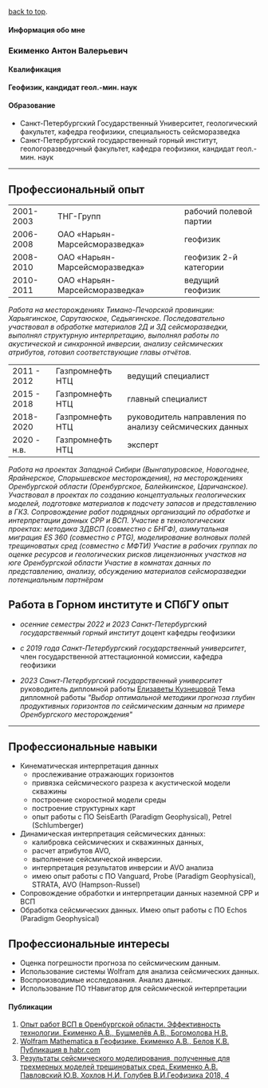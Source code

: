 
[back to top](./index.html).
#### Информация обо мне
### Екименко Антон Валерьевич 

#### Квалификация	
**Геофизик, кандидат геол.-мин. наук**

 
#### Образование	
* Санкт-Петербургский Государственный Университет, геологический факультет, кафедра геофизики, специальность сейсморазведка
* Санкт-Петербургский государственный горный институт, геологоразведочный факультет, кафедра геофизики, кандидат геол.-мин. наук

* * *

## Профессиональный опыт

|  |  | |
| ------ | ----------- | ---- |
| 2001-2003   | ТНГ-Групп | рабочий полевой партии  |
| 2006-2008 | ОАО «Нарьян-Марсейсморазведка» |геофизик|
| 2008-2010    | ОАО «Нарьян-Марсейсморазведка» |геофизик 2-й категории|
| 2010-2011    | ОАО «Нарьян-Марсейсморазведка» |ведущий геофизик|



_Работа на месторождениях Тимано-Печорской провинции: Харьягинское, Сарутаюское, Седьягинское. Последовательно участвовал в обработке материалов 2Д и 3Д сейсморазведки, выполнял структурную интерпретацию, выполнял работы по акустической и синхронной инверсии, анализу сейсмических атрибутов, готовил соответствующие главы отчётов._



|   |   |   |
| ------ | ----------- | ---- |
|2011 - 2012| Газпромнефть НТЦ| ведущий специалист| 
|2015 - 2018| Газпромнефть НТЦ| главный специалист|
|2018-2020| Газпромнефть НТЦ| руководитель направления по анализу сейсмических данных| 
|2020 - н.в. |Газпромнефть НТЦ| эксперт|

_Работа на проектах Западной Сибири (Вынгапуровское, Новогоднее, Ярайнерское, Спорышевское месторождения), на месторождениях Оренбургской области (Оренбургское, Балейкинское, Царичанское).
Участвовал в проектах по созданию концептуальных геологических моделей, подготовке материалов к подсчету запасов и представлению в ГКЗ. Сопровождение работ подрядных организаций по обработке и интерпретации данных СРР и ВСП.
Участие в технологических проектах: методика 3ДВСП (совместно с БНГФ), азимутальная миграция ES 360 (совместно с PTG), моделирование волновых полей трещиноватых сред (совместно с МФТИ)
Участие в рабочих группах по оценке ресурсов и геологических рисков лицензионных участков на юге Оренбургской области
Участие в комнатах данных по представлению, анализу, обсуждению материалов сейсморазведки потенциальным партнёрам_


## Работа в Горном институте и СПбГУ опыт
* _осенние семестры 2022 и 2023_ *Санкт-Петербургский государственный горный институт* доцент кафедры геофизики

* _с 2019 года_ *Санкт-Петербургский государственный университет*, член государственной аттестационной комиссии, кафедра геофизики

* _2023_ *Санкт-Петербургский государственный университет* руководитель дипломной работы [Елизаветы Кузнецовой](https://github.com/ElizavetaKuznets) Тема дипломной работы _"Выбор оптимальной методики прогноза глубин продуктивных горизонтов по сейсмическим данным на примере Оренбургского месторождения"_


* * *
## Профессиональные навыки
* Кинематическая интерпретация данных 
    * прослеживание отражающих горизонтов 
    * привязка сейсмического разреза к акустической модели скважины 
    * построение скоростной модели среды 
    * построение структурных карт 
    * опыт работы с ПО SeisEarth (Paradigm Geophysical), Petrel (Schlumberger)
* Динамическая интерпретация сейсмических данных:  
    * калибровка сейсмических и скважинных данных,  
    * расчет атрибутов AVO,  
    * выполнение сейсмической инверсии.  
    * интерпретация результатов инверсии и AVO анализа 
    * имею опыт работы с ПО Vanguard, Probe (Paradigm Geophysical), STRATA, AVO (Hampson-Russel) 
* Сопровождение обработки и интерпретации данных наземной СРР и ВСП
* Обработка сейсмических данных. Имею опыт работы с ПО Echos (Paradigm Geophysical) 

## Профессиональные интересы   
* Оценка погрешности прогноза по сейсмическим данным. 
* Использование системы Wolfram для анализа сейсмических данных. 
* Воспроизводимые исследования. Анализ данных.
* Использование ПО тНавигатор для сейсмической интерпретации

#### Публикации
1.  [Опыт работ ВСП в Оренбургской области. Эффективность технологии. Екименко А.В., Бушмелёв А.В., Богомолова Н.В.](https://www.researchgate.net/publication/328020334_VSP_experience_in_Orenburg_region_Technology_effectiveness)
2.  [Wolfram Mathematica в Геофизике. Екименко А.В., Белов К.В. Публикация в habr.com](https://habr.com/ru/company/wolfram/blog/461241/)
3. [Результаты сейсмического моделирования, полученные для трехмерных моделей трещиноватых сред. Екименко А.В. Павловский Ю.В. Хохлов Н.И. Голубев В.И.Геофизика 2018, 4](https://disk.yandex.ru/i/swBDOprUA12OBQ)


